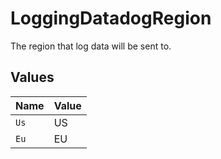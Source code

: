 # LoggingDatadogRegion

The region that log data will be sent to.


## Values

| Name  | Value |
| ----- | ----- |
| `Us`  | US    |
| `Eu`  | EU    |